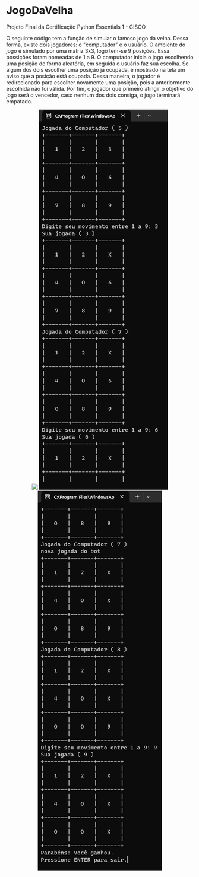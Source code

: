 # JogoDaVelha

Projeto Final da Certificação Python Essentials 1 - CISCO

O seguinte código tem a função de simular o famoso jogo da velha. Dessa forma, existe dois jogadores: o "computador" e o usuário.
O ambiente do jogo é simulado por uma matriz 3x3, logo tem-se 9 posições. Essa possições foram nomeadas de 1 a 9.
O computador inicia o jogo escolhendo uma posição de forma aleatória, em seguida o usuário faz sua escolha. Se algum dos dois escolher uma posição já ocupada, é mostrado na tela um aviso que a posição está ocupada. Dessa maneira, o jogador é redirecionado para escolher novamente uma posição, pois a anteriormente escolhida não foi válida.
Por fim, o jogador que primeiro atingir o objetivo do jogo será o vencedor, caso nenhum dos dois consiga, o jogo terminará empatado.

<p align="center"> 
    <img src="./assets/img/portfolio.gif">
    <img src="./assets/img/screen 1.png">
    <img src="./assets/img/screen 2.png">
</p>
